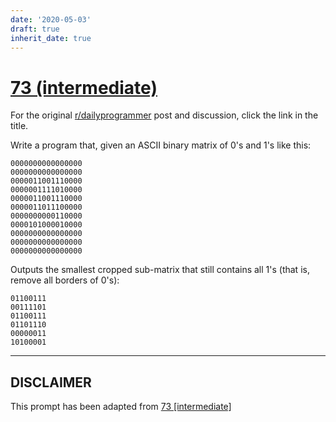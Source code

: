 ```yaml
---
date: '2020-05-03'
draft: true
inherit_date: true
---
```


# [73 (intermediate)](https://www.reddit.com/r/dailyprogrammer/comments/w4ma2/762012_challenge_73_intermediate/)

For the original [r/dailyprogrammer](https://www.reddit.com/r/dailyprogrammer/) post and discussion, click the link in the title.

Write a program that, given an ASCII binary matrix of 0's and 1's like this:


```
0000000000000000
0000000000000000
0000011001110000
0000001111010000
0000011001110000
0000011011100000
0000000000110000
0000101000010000
0000000000000000
0000000000000000
0000000000000000
```
Outputs the smallest cropped sub-matrix that still contains all 1's (that is, remove all borders of 0's):


```
01100111
00111101
01100111
01101110
00000011
10100001
```

----
## **DISCLAIMER**
This prompt has been adapted from [73 [intermediate]](https://www.reddit.com/r/dailyprogrammer/comments/w4ma2/762012_challenge_73_intermediate/
)
